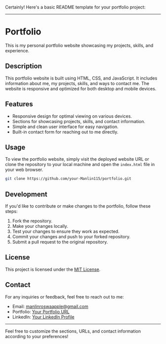 Certainly! Here's a basic README template for your portfolio project:

---

# Portfolio

This is my personal portfolio website showcasing my projects, skills, and experience.

## Description

This portfolio website is built using HTML, CSS, and JavaScript. It includes information about me, my projects, skills, and ways to contact me. The website is responsive and optimized for both desktop and mobile devices.

## Features

- Responsive design for optimal viewing on various devices.
- Sections for showcasing projects, skills, and contact information.
- Simple and clean user interface for easy navigation.
- Built-in contact form for reaching out to me directly.

## Usage

To view the portfolio website, simply visit the deployed website URL or clone the repository to your local machine and open the `index.html` file in your web browser.

```bash
git clone https://github.com/your-Manlin115/portfolio.git
```

## Development

If you'd like to contribute or make changes to the portfolio, follow these steps:

1. Fork the repository.
2. Make your changes locally.
3. Test your changes to ensure they work as expected.
4. Commit your changes and push to your forked repository.
5. Submit a pull request to the original repository.

## License

This project is licensed under the [MIT License](LICENSE).

## Contact

For any inquiries or feedback, feel free to reach out to me:

- Email: manlinroswaapple@gmail.com
- Portfolio: [Your Portfolio URL](https://your-portfolio.com)
- LinkedIn: [Your LinkedIn Profile](https://www.linkedin.com/in/manlin-roswa-r-592261278/)

---

Feel free to customize the sections, URLs, and contact information according to your preferences!
